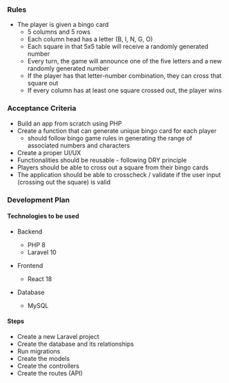 ### Rules

- The player is given a bingo card
  - 5 columns and 5 rows
  - Each column head has a letter (B, I, N, G, O)
  - Each square in that 5x5 table will receive a randomly generated number
  - Every turn, the game will announce one of the five letters and a new randomly generated number
  - If the player has that letter-number combination, they can cross that square out
  - If every column has at least one square crossed out, the player wins

### Acceptance Criteria

- Build an app from scratch using PHP
- Create a function that can generate unique bingo card for each player
  - should follow bingo game rules in generating the range of associated numbers and characters
- Create a proper UI/UX
- Functionalities should be reusable - following DRY principle
- Players should be able to cross out a square from their bingo cards
- The application should be able to crosscheck / validate if the user input (crossing out the square) is valid

### Development Plan

#### Technologies to be used

- Backend

  - PHP 8
  - Laravel 10

- Frontend

  - React 18

- Database

  - MySQL

#### Steps

- Create a new Laravel project
- Create the database and its relationships
- Run migrations
- Create the models
- Create the controllers
- Create the routes (API)

